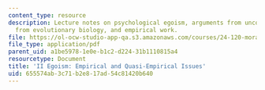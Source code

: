 ```yaml
---
content_type: resource
description: Lecture notes on psychological egoism, arguments from unconscious motives,  arguments
  from evolutionary biology, and empirical work.
file: https://ol-ocw-studio-app-qa.s3.amazonaws.com/courses/24-120-moral-psychology-spring-2009/655574ab3c71b2e817ad54c81420b640_MIT24_120s09_lec02.pdf
file_type: application/pdf
parent_uid: a1be5978-1e0e-b1c2-d224-31b1110815a4
resourcetype: Document
title: 'II Egoism: Empirical and Quasi-Empirical Issues'
uid: 655574ab-3c71-b2e8-17ad-54c81420b640
---
```

